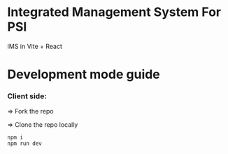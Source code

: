  
# Integrated Management System For PSI
 IMS in Vite + React

# Development mode guide

### Client side:
=> Fork the repo

=> Clone the repo locally
``` 
npm i 
npm run dev
```

